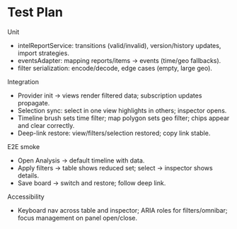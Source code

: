 # Test Plan

Unit
- intelReportService: transitions (valid/invalid), version/history updates, import strategies.
- eventsAdapter: mapping reports/items → events (time/geo fallbacks).
- filter serialization: encode/decode, edge cases (empty, large geo).

Integration
- Provider init → views render filtered data; subscription updates propagate.
- Selection sync: select in one view highlights in others; inspector opens.
- Timeline brush sets time filter; map polygon sets geo filter; chips appear and clear correctly.
- Deep-link restore: view/filters/selection restored; copy link stable.

E2E smoke
- Open Analysis → default timeline with data.
- Apply filters → table shows reduced set; select → inspector shows details.
- Save board → switch and restore; follow deep link.

Accessibility
- Keyboard nav across table and inspector; ARIA roles for filters/omnibar; focus management on panel open/close.
